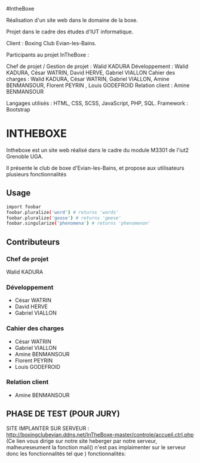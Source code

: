#IntheBoxe

Réalisation d'un site web dans le domaine de la boxe.

Projet dans le cadre des études d'IUT informatique.

Client : Boxing Club Evian-les-Bains.

Participants au projet InTheBoxe :

Chef de projet / Gestion de projet : Walid KADURA
Développement : Walid KADURA, César WATRIN, David HERVE, Gabriel VIALLON
Cahier des charges : Walid KADURA, César WATRIN, Gabriel VIALLON, Amine BENMANSOUR, Florent PEYRIN , Louis GODEFROID
Relation client : Amine BENMANSOUR

Langages utilisés : HTML, CSS, SCSS, JavaScript, PHP, SQL.
Framework : Bootstrap

# INTHEBOXE

Intheboxe est un site web réalisé dans le cadre du module M3301 de
l'iut2 Grenoble UGA.

Il présente le club de boxe d'Evian-les-Bains, et propose aux utilisateurs
plusieurs fonctionnalités

## Usage

```bash
import foobar
foobar.pluralize('word') # returns 'words'
foobar.pluralize('goose') # returns 'geese'
foobar.singularize('phenomena') # returns 'phenomenon'
```
## Contributeurs

### Chef de projet
Walid KADURA

### Développement
- César WATRIN
- David HERVE
- Gabriel VIALLON
### Cahier des charges
- César WATRIN
- Gabriel VIALLON
- Amine BENMANSOUR
- Florent PEYRIN
- Louis GODEFROID
### Relation client
- Amine BENMANSOUR

## PHASE DE TEST (POUR JURY)
SITE IMPLANTER SUR SERVEUR : http://boxingclubevian.ddns.net/InTheBoxe-master/controle/accueil.ctrl.php
(Ce lien vous dirige sur notre site heberger par notre serveur, malheureseument la fonction mail() n'est pas implaimenter sur le serveur donc les fonctionnalités tel que  )
fonctionnalités:
